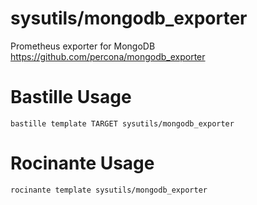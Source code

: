 # sysutils/mongodb_exporter
Prometheus exporter for MongoDB
https://github.com/percona/mongodb_exporter

# Bastille Usage
```shell
bastille template TARGET sysutils/mongodb_exporter
```

# Rocinante Usage
```shell
rocinante template sysutils/mongodb_exporter
```

